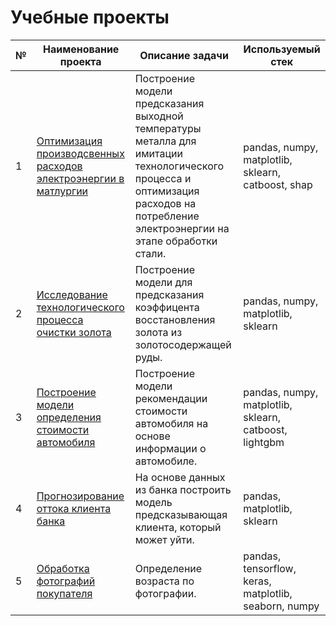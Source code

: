 # Учебные проекты


| № | Наименование проекта | Описание задачи | Используемый стек |
|---|----------------------|-----------------|-------------------|
| 1 |[Оптимизация производсвенных расходов электроэнергии в матлургии]()|Построение модели предсказания выходной температуры металла для имитации технологического процесса и оптимизация расходов на потребление электроэнергии на этапе обработки стали.|pandas, numpy, matplotlib, sklearn, catboost, shap|
| 2 |[Исследование технологического процесса очистки золота]()|Построение модели для предсказания коэффицента восстановления золота из золотосодержащей руды.|pandas, numpy, matplotlib, sklearn|
| 3 |[Построение модели определения стоимости автомобиля]()|Построение модели рекомендации стоимости автомобиля на основе информации о автомобиле.|pandas, numpy, matplotlib, sklearn, catboost, lightgbm|
| 4 |[Прогнозирование оттока клиента банка]()|На основе данных из банка построить модель предсказывающая клиента, который может уйти.|pandas, matplotlib, sklearn|
| 5 |[Обработка фотографий покупателя]()|Определение возраста по фотографии.|pandas, tensorflow, keras, matplotlib, seaborn, numpy|
